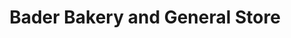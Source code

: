 ---
title: "Bader Bakery and General Store"
url: /faisalabad/bader-bakery-and-general-store/
shop: bakery
---